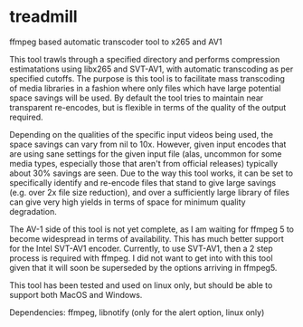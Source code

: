 # treadmill
ffmpeg based automatic transcoder tool to x265 and AV1

This tool trawls through a specified directory and performs compression estimatations using libx265 and SVT-AV1, with automatic transcoding as per specified cutoffs. 
The purpose is this tool is to facilitate mass transcoding of media libraries in a fashion where only files which have large potential space savings will be used. 
By default the tool tries to maintain near transparent re-encodes, but is flexible in terms of the quality of the output required. 

Depending on the qualities of the specific input videos being used, the space savings can vary from nil to 10x.  However, given input encodes that are using sane settings for the given input file (alas, uncommon for some media types, especially those that aren't from official releases) typically about 30% savings are seen.  Due to the way this tool works, it can be set to specifically identify and re-encode files that stand to give large savings (e.g. over 2x file size reduction), and over a sufficiently large library of files can give very high yields in terms of space for minimum quality degradation. 

The AV-1 side of this tool is not yet complete, as I am waiting for ffmpeg 5 to become widespread in terms of availability.  This has much better support for the Intel SVT-AV1 encoder.  Currently, to use SVT-AV1, then a 2 step process is required with ffmpeg.  I did not want to get into with this tool given that it will soon be superseded by the options arriving in ffmpeg5. 

This tool has been tested and used on linux only, but should be able to support both MacOS and Windows. 

Dependencies: ffmpeg, libnotify (only for the alert option, linux only)

